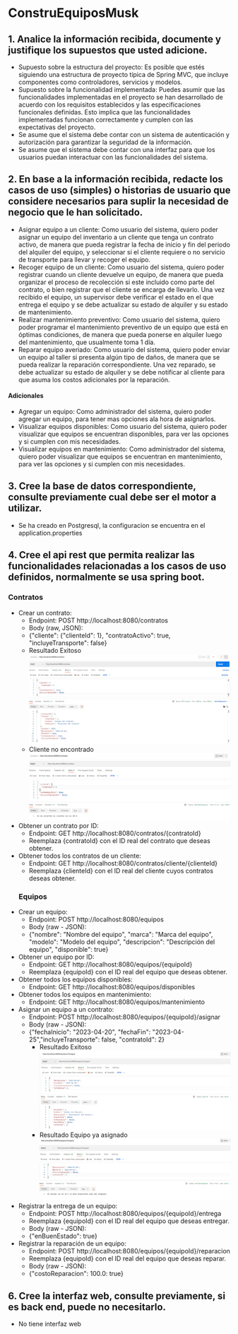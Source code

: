 # ConstruEquiposMusk
## 1. Analice la información recibida, documente y justifique los supuestos que usted adicione.
- Supuesto sobre la estructura del proyecto: Es posible que estés siguiendo una estructura de proyecto típica de Spring MVC, que incluye componentes como controladores, servicios y modelos.
- Supuesto sobre la funcionalidad implementada: Puedes asumir que las funcionalidades implementadas en el proyecto se han desarrollado de acuerdo con los requisitos establecidos y las especificaciones funcionales definidas. Esto implica que las funcionalidades implementadas funcionan correctamente y cumplen con las expectativas del proyecto.
- Se asume que el sistema debe contar con un sistema de autenticación y autorización para garantizar la seguridad de la información.
- Se asume que el sistema debe contar con una interfaz para que los usuarios puedan interactuar con las funcionalidades del sistema.
## 2. En base a la información recibida, redacte los casos de uso (simples) o historias de usuario que considere necesarios para suplir la necesidad de negocio que le han solicitado.
- Asignar equipo a un cliente: Como usuario del sistema, quiero poder asignar un equipo del inventario a un cliente que tenga un contrato activo, de manera que pueda registrar la fecha de inicio y fin del periodo del alquiler del equipo, y seleccionar si el cliente requiere o no servicio de transporte para llevar y recoger el equipo.
- Recoger equipo de un cliente: Como usuario del sistema, quiero poder registrar cuando un cliente devuelve un equipo, de manera que pueda organizar el proceso de recolección si este incluido como parte del contrato, o bien registrar que el cliente se encarga de llevarlo. Una vez recibido el equipo, un supervisor debe verificar el estado en el que entrega el equipo y se debe actualizar su estado de alquiler y su estado de mantenimiento.
- Realizar mantenimiento preventivo: Como usuario del sistema, quiero poder programar el mantenimiento preventivo de un equipo que está en óptimas condiciones, de manera que pueda ponerse en alquiler luego del mantenimiento, que usualmente toma 1 día.
- Reparar equipo averiado: Como usuario del sistema, quiero poder enviar un equipo al taller si presenta algún tipo de daños, de manera que se pueda realizar la reparación correspondiente. Una vez reparado, se debe actualizar su estado de alquiler y se debe notificar al cliente para que asuma los costos adicionales por la reparación.
#### Adicionales
- Agregar un equipo: Como administrador del sistema, quiero poder agregar un equipo, para tener mas opciones ala hora de asignarlos.
- Visualizar equipos disponibles: Como usuario del sistema, quiero poder visualizar que equipos se encuentran disponibles, para ver las opciones y si cumplen con mis necesidades.
- Visualizar equipos en mantenimiento: Como administrador del sistema, quiero poder visualizar que equipos se encuentran en mantenimiento, para ver las opciones y si cumplen con mis necesidades.
## 3. Cree la base de datos correspondiente, consulte previamente cual debe ser el motor a utilizar.
- Se ha creado en Postgresql, la configuracion se encuentra en el application.properties
## 4. Cree el api rest que permita realizar las funcionalidades relacionadas a los casos de uso definidos, normalmente se usa spring boot.
### Contratos
- Crear un contrato:
  - Endpoint: POST http://localhost:8080/contratos
  - Body (raw, JSON):
  - {"cliente": {"clienteId": 1}, "contratoActivo": true, "incluyeTransporte": false}
  - Resultado Exitoso
![Exitoso](https://github.com/javf1016/Images/blob/main/CrearContratoExito.PNG?raw=true)
  - Cliente no encontrado
![Error](https://github.com/javf1016/Images/blob/main/CrearContratoClienteNoExiste.PNG?raw=true)
- Obtener un contrato por ID:
  - Endpoint: GET http://localhost:8080/contratos/{contratoId}
  - Reemplaza {contratoId} con el ID real del contrato que deseas obtener.
- Obtener todos los contratos de un cliente:
  - Endpoint: GET http://localhost:8080/contratos/cliente/{clienteId}
  - Reemplaza {clienteId} con el ID real del cliente cuyos contratos deseas obtener.
  ### Equipos
- Crear un equipo:
  - Endpoint: POST http://localhost:8080/equipos
  - Body (raw - JSON):
  - {"nombre": "Nombre del equipo", "marca": "Marca del equipo", "modelo": "Modelo del equipo", "descripcion": "Descripción del equipo", "disponible": true}
- Obtener un equipo por ID:
  - Endpoint: GET http://localhost:8080/equipos/{equipoId}
  - Reemplaza {equipoId} con el ID real del equipo que deseas obtener.
- Obtener todos los equipos disponibles:
  - Endpoint: GET http://localhost:8080/equipos/disponibles
- Obtener todos los equipos en mantenimiento:
  - Endpoint: GET http://localhost:8080/equipos/mantenimiento
- Asignar un equipo a un contrato:
  - Endpoint: POST http://localhost:8080/equipos/{equipoId}/asignar
  - Body (raw - JSON):
  - {"fechaInicio": "2023-04-20", "fechaFin": "2023-04-25","incluyeTransporte": false, "contratoId": 2}
    - Resultado Exitoso
![Exitoso](https://github.com/javf1016/Images/blob/main/AsignarEquipoExitoso.PNG?raw=true)
    - Resultado Equipo ya asignado
![Exitoso](https://github.com/javf1016/Images/blob/main/AsignarEquipoAsignado.PNG?raw=true)
- Registrar la entrega de un equipo:
  - Endpoint: POST http://localhost:8080/equipos/{equipoId}/entrega
  - Reemplaza {equipoId} con el ID real del equipo que deseas entregar.
  - Body (raw - JSON):
  - {"enBuenEstado": true}
- Registrar la reparación de un equipo:
  - Endpoint: POST http://localhost:8080/equipos/{equipoId}/reparacion
  - Reemplaza {equipoId} con el ID real del equipo que deseas reparar.
  - Body (raw - JSON):
  - {"costoReparacion": 100.0: true}
## 6. Cree la interfaz web, consulte previamente, si es back end, puede no necesitarlo.
  - No tiene interfaz web
